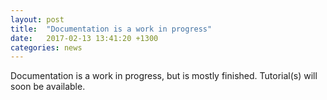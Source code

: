 ```yaml
---
layout: post
title:  "Documentation is a work in progress"
date:   2017-02-13 13:41:20 +1300
categories: news
---
```


Documentation is a work in progress, but is mostly finished. Tutorial(s) will soon be available.
